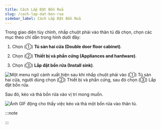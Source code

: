 ```yaml
---
title: Cách Lắp Đặt Bồn Rửa
slug: /cach-lap-dat-bon-rua
sidebar_label: Cách Lắp Đặt Bồn Rửa
---
```


Trong giao diện tùy chỉnh, nhấp chuột phải vào thân tủ đã chọn, chọn các mục theo chỉ dẫn trong hình dưới đây:

1. Chọn (①) **Tủ sàn hai cửa (Double door floor cabinet)**.

2. Chọn (②) **Thiết bị và phần cứng (Appliances and hardware)**.

3. Chọn (③) **Lắp đặt bồn rửa (Install sink)**.

![Một menu ngữ cảnh xuất hiện sau khi nhấp chuột phải vào (①) Tủ sàn hai cửa, người dùng chọn (②) Thiết bị và phần cứng, sau đó chọn (③) Lắp đặt bồn rửa.](https://storage.googleapis.com/jegavn_kb/image_jegavn/573.1.jpg)

Sau đó, kéo và thả bồn rửa vào vị trí mong muốn.

![Ảnh GIF động cho thấy việc kéo và thả một bồn rửa vào thân tủ.](https://storage.googleapis.com/jegavn_kb/image_jegavn/573.2.gif)

:::note

:::